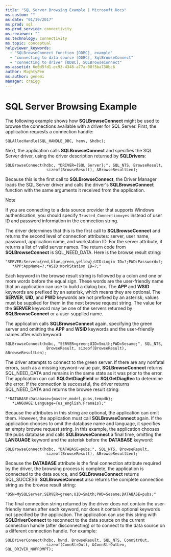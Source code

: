 ```yaml
---
title: "SQL Server Browsing Example | Microsoft Docs"
ms.custom: ""
ms.date: "01/19/2017"
ms.prod: sql
ms.prod_service: connectivity
ms.reviewer: ""
ms.technology: connectivity
ms.topic: conceptual
helpviewer_keywords: 
  - "SQLBrowseConnect function [ODBC], example"
  - "connecting to data source [ODBC], SqlBrowseConnect"
  - "connecting to driver [ODBC], SQLBrowseConnect"
ms.assetid: 6e0d5fd1-ec93-4348-a77a-08f5ba738bc6
author: MightyPen
ms.author: genemi
manager: craigg
---
```

# SQL Server Browsing Example
The following example shows how **SQLBrowseConnect** might be used to browse the connections available with a driver for SQL Server. First, the application requests a connection handle:  
  
```  
SQLAllocHandle(SQL_HANDLE_DBC, henv, &hdbc);  
```  
  
 Next, the application calls **SQLBrowseConnect** and specifies the SQL Server driver, using the driver description returned by **SQLDrivers**:  
  
```  
SQLBrowseConnect(hdbc, "DRIVER={SQL Server};", SQL_NTS, BrowseResult,  
                  sizeof(BrowseResult), &BrowseResultLen);  
```  
  
 Because this is the first call to **SQLBrowseConnect**, the Driver Manager loads the SQL Server driver and calls the driver's **SQLBrowseConnect** function with the same arguments it received from the application.  
  
> [!NOTE]  
>  If you are connecting to a data source provider that supports Windows authentication, you should specify `Trusted_Connection=yes` instead of user ID and password information in the connection string.  
  
 The driver determines that this is the first call to **SQLBrowseConnect** and returns the second level of connection attributes: server, user name, password, application name, and workstation ID. For the server attribute, it returns a list of valid server names. The return code from **SQLBrowseConnect** is SQL_NEED_DATA. Here is the browse result string:  
  
```  
"SERVER:Server={red,blue,green,yellow};UID:Login ID=?;PWD:Password=?;  
   *APP:AppName=?;*WSID:WorkStation ID=?;"  
```  
  
 Each keyword in the browse result string is followed by a colon and one or more words before the equal sign. These words are the user-friendly name that an application can use to build a dialog box. The **APP** and **WSID** keywords are prefixed by an asterisk, which means they are optional. The **SERVER**, **UID**, and **PWD** keywords are not prefixed by an asterisk; values must be supplied for them in the next browse request string. The value for the **SERVER** keyword may be one of the servers returned by **SQLBrowseConnect** or a user-supplied name.  
  
 The application calls **SQLBrowseConnect** again, specifying the green server and omitting the **APP** and **WSID** keywords and the user-friendly names after each keyword:  
  
```  
SQLBrowseConnect(hdbc, "SERVER=green;UID=Smith;PWD=Sesame;", SQL_NTS,  
                  BrowseResult, sizeof(BrowseResult), &BrowseResultLen);  
```  
  
 The driver attempts to connect to the green server. If there are any nonfatal errors, such as a missing keyword-value pair, **SQLBrowseConnect** returns SQL_NEED_DATA and remains in the same state as it was prior to the error. The application can call **SQLGetDiagField** or **SQLGetDiagRec** to determine the error. If the connection is successful, the driver returns SQL_NEED_DATA and returns the browse result string:  
  
```  
"*DATABASE:Database={master,model,pubs,tempdb};  
   *LANGUAGE:Language={us_english,Franais};"  
```  
  
 Because the attributes in this string are optional, the application can omit them. However, the application must call **SQLBrowseConnect** again. If the application chooses to omit the database name and language, it specifies an empty browse request string. In this example, the application chooses the pubs database and calls **SQLBrowseConnect** a final time, omitting the **LANGUAGE** keyword and the asterisk before the **DATABASE** keyword:  
  
```  
SQLBrowseConnect(hdbc, "DATABASE=pubs;", SQL_NTS, BrowseResult,  
                  sizeof(BrowseResult), &BrowseResultLen);  
```  
  
 Because the **DATABASE** attribute is the final connection attribute required by the driver, the browsing process is complete, the application is connected to the data source, and **SQLBrowseConnect** returns SQL_SUCCESS. **SQLBrowseConnect** also returns the complete connection string as the browse result string:  
  
```  
"DSN=MySQLServer;SERVER=green;UID=Smith;PWD=Sesame;DATABASE=pubs;"  
```  
  
 The final connection string returned by the driver does not contain the user-friendly names after each keyword, nor does it contain optional keywords not specified by the application. The application can use this string with **SQLDriverConnect** to reconnect to the data source on the current connection handle (after disconnecting) or to connect to the data source on a different connection handle. For example:  
  
```  
SQLDriverConnect(hdbc, hwnd, BrowseResult, SQL_NTS, ConnStrOut,  
                  sizeof(ConnStrOut), &ConnStrOutLen, SQL_DRIVER_NOPROMPT);  
```
